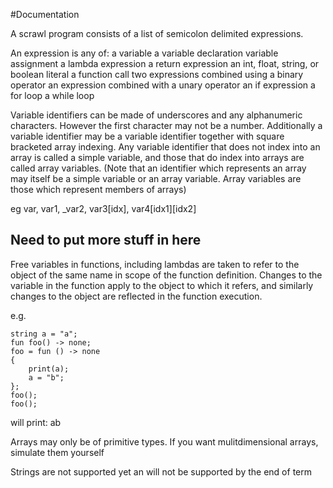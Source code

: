 #Documentation

A scrawl program consists of a list of semicolon delimited expressions.

An expression is any of:
    a variable
    a variable declaration
    variable assignment
    a lambda expression
    a return expression
    an int, float, string, or boolean literal
    a function call
    two expressions combined using a binary operator
    an expression combined with a unary operator
    an if expression
    a for loop
    a while loop


Variable identifiers can be made of underscores and any alphanumeric characters.
However the first character may not be a number.
Additionally a variable identifier may be a variable identifier together with square
bracketed array indexing.
Any variable identifier that does not index into an array is called a simple variable, and those
that do index into arrays are called array variables. (Note that an identifier which represents an
array may itself be a simple variable or an array variable. Array variables are those which represent
members of arrays) 

eg var, var1, _var2, var3[idx], var4[idx1][idx2]


Need to put more stuff in here
------------

Free variables in functions, including lambdas are taken to refer to the object
of the same name in scope of the function  definition. Changes to the variable
in the function apply to the object to which it refers, and similarly changes to
the object are reflected in the function execution.

e.g.

    string a = "a";
    fun foo() -> none;
    foo = fun () -> none
    {
        print(a);
        a = "b";
    };
    foo();
    foo();

will print: ab


Arrays may only be of primitive types. If you want mulitdimensional arrays, simulate them
yourself
    
Strings are not supported yet an will not be supported by the end of term
